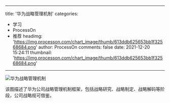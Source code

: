 
---
title: '华为战略管理机制'
categories: 
 - 学习
 - ProcessOn
 - 推荐
headimg: 'https://img.processon.com/chart_image/thumb/613ddb625653bb1f32568684.png'
author: ProcessOn
comments: false
date: 2021-12-20 15:24:11
thumbnail: 'https://img.processon.com/chart_image/thumb/613ddb625653bb1f32568684.png'
---

<div>   
<img class="thumb" alt="华为战略管理机制" src="https://img.processon.com/chart_image/thumb/613ddb625653bb1f32568684.png" referrerpolicy="no-referrer">
<p>该图描述了华为公司战略管理机制框架，包括战略研究、战略制定、战略解码等阶段，公司战略规可借鉴。</p>  
</div>
            